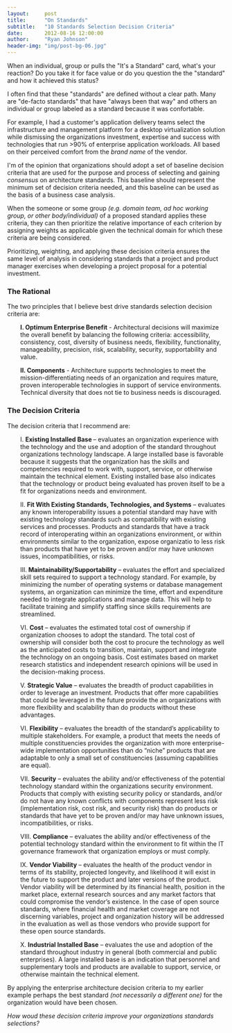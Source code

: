 ```yaml
---
layout:     post
title:      "On Standards"
subtitle:   "10 Standards Selection Decision Criteria"
date:       2012-08-16 12:00:00
author:     "Ryan Johnson"
header-img: "img/post-bg-06.jpg"
---
```


When an individual, group or pulls the "It's a Standard" card, what's your reaction? Do you take it for face value or do you question the the "standard" and how it achieved this status?

I often find that these "standards" are defined without a clear path. Many are "de-facto standards" that have "always been that way" and others an individual or group labeled as a standard because it was confortable.

For example, I had a customer's application delivery teams select the infrastructure and management platform for a desktop virtualization solution while dismissing the organizations investment, expertise and success with technologies that run &gt;90% of enterprise application workloads. All based on their perceived comfort from the <em>brand name </em>of the vendor.

I'm of the opinion that organizations should adopt a set of baseline decision criteria that are used for the purpose and process of selecting and gaining <em>consensus</em> on architecture standards. This baseline should represent the minimum set of decision criteria needed, and this baseline can be used as the basis of a business case analysis.

When the someone or some group <em>(e.g. domain team, ad hoc working group, or other body/individual)</em> of a proposed standard applies these criteria, they can then prioritize the relative importance of each criterion by assigning weights as applicable given the technical domain for which these criteria are being considered.

Prioritizing, weighting, and applying these decision criteria ensures the same level of analysis in considering standards that a project and product manager exercises when developing a project proposal for a potential investment.

<h3>The Rational</h3>

The two principles that I believe best drive standards selection decision criteria are:

<p style="padding-left: 30px;"><strong>I. Optimum Enterprise Benefit</strong> - Architectural decisions will maximize the overall benefit by balancing the following criteria: accessibility, consistency, cost, diversity of business needs, flexibility, functionality, manageability, precision, risk, scalability, security, supportability and value.</p>

<p style="padding-left: 30px;"><strong>II. Components</strong> - Architecture supports technologies to meet the mission-differentiating needs of an organization and requires mature, proven interoperable technologies in support of service environments. Technical diversity that does not tie to business needs is discouraged.</p>

<h3>The Decision Criteria</h3>

The decision criteria that I recommend are:

<p style="padding-left: 30px;">I. <strong>Existing Installed Base </strong>– evaluates an organization experience with the technology and the use and adoption of the standard throughout organizations technology landscape. A large installed base is favorable because it suggests that the organization has the skills and competencies required to work with, support, service, or otherwise maintain the technical element. Existing installed base also indicates that the technology or product being evaluated has proven itself to be a fit for organizations needs and environment.</p>

<p style="padding-left: 30px;">II. <strong>Fit With Existing Standards, Technologies, and Systems</strong> – evaluates any known interoperability issues a potential standard may have with existing technology standards such as compatibility with existing services and processes. Products and standards that have a track record of interoperating within an organizations environment, or within environments similar to the organization, expose organizatio to less risk than products that have yet to be proven and/or may have unknown issues, incompatibilities, or risks.</p>

<p style="padding-left: 30px;">III.<strong> Maintainability/Supportability</strong> – evaluates the effort and specialized skill sets required to support a technology standard. For example, by minimizing the number of operating systems or database management systems, an organization can minimize the time, effort and expenditure needed to integrate applications and manage data. This will help to facilitate training and simplify staffing since skills requirements are streamlined.</p>

<p style="padding-left: 30px;">VI. <strong>Cost</strong> – evaluates the estimated total cost of ownership if organization chooses to adopt the standard. The total cost of ownership will consider both the cost to procure the technology as well as the anticipated costs to transition, maintain, support and integrate the technology on an ongoing basis. Cost estimates based on market research statistics and independent research opinions will be used in the decision-making process.</p>

<p style="padding-left: 30px;">V. <strong>Strategic Value</strong> – evaluates the breadth of product capabilities in order to leverage an investment. Products that offer more capabilities that could be leveraged in the future provide the an organizations with more flexibility and scalability than do products without these advantages.</p>

<p style="padding-left: 30px;">VI. <strong>Flexibility</strong> – evaluates the breadth of the standard’s applicability to multiple stakeholders. For example, a product that meets the needs of multiple constituencies provides the organization with more enterprise-wide implementation opportunities than do “niche” products that are adaptable to only a small set of constituencies (assuming capabilities are equal).</p>

<p style="padding-left: 30px;">VII. <strong>Security</strong> – evaluates the ability and/or effectiveness of the potential technology standard within the organizations security environment. Products that comply with existing security policy or standards, and/or do not have any known conflicts with components represent less risk (implementation risk, cost risk, and security risk) than do products or standards that have yet to be proven and/or may have unknown issues, incompatibilities, or risks.</p>

<p style="padding-left: 30px;">VIII. <strong>Compliance</strong> – evaluates the ability and/or effectiveness of the potential technology standard within the environment to fit within the IT governance framework that organization employs or must comply.</p>

<p style="padding-left: 30px;">IX. <strong>Vendor Viability</strong> – evaluates the health of the product vendor in terms of its stability, projected longevity, and likelihood it will exist in the future to support the product and later versions of the product. Vendor viability will be determined by its financial health, position in the market place, external research sources and any market factors that could compromise the vendor’s existence. In the case of open source standards, where financial health and market coverage are not discerning variables, project and organization history will be addressed in the evaluation as well as those vendors who provide support for these open source standards.</p>

<p style="padding-left: 30px;">X. <strong>Industrial Installed Base</strong> – evaluates the use and adoption of the standard throughout industry in general (both commercial and public enterprises). A large installed base is an indication that personnel and supplementary tools and products are available to support, service, or otherwise maintain the technical element.</p>
By applying the enterprise architecture decision criteria to my earlier example perhaps the best standard <em>(not necessarily a different one)</em> for the organization would have been chosen.

<em>How woud these decision criteria improve your organizations standards selections?</em>
